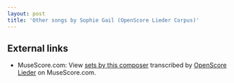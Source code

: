 ```yaml
---
layout: post
title: 'Other songs by Sophie Gail (OpenScore Lieder Corpus)'
---
```


## External links

- MuseScore.com: View [sets by this composer] transcribed by [OpenScore Lieder] on MuseScore.com.

[sets by this composer]: https://musescore.com/openscore-lieder-corpus/sets/5107059
[OpenScore Lieder]: https://musescore.com/openscore-lieder-corpus

